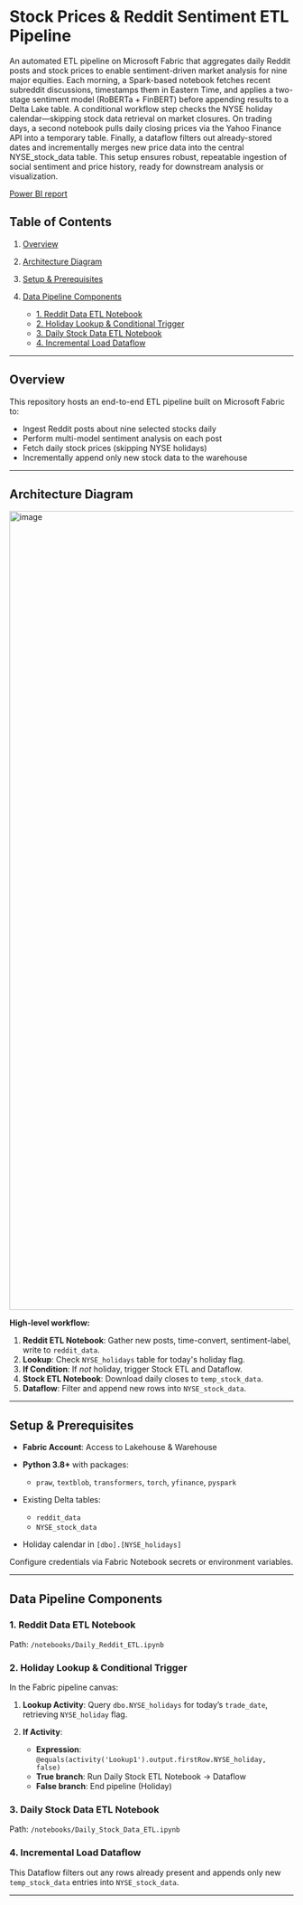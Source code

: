 # Stock Prices & Reddit Sentiment ETL Pipeline

An automated ETL pipeline on Microsoft Fabric that aggregates daily Reddit posts and stock prices to enable sentiment-driven market analysis for nine major equities. Each morning, a Spark-based notebook fetches recent subreddit discussions, timestamps them in Eastern Time, and applies a two-stage sentiment model (RoBERTa + FinBERT) before appending results to a Delta Lake table. A conditional workflow step checks the NYSE holiday calendar—skipping stock data retrieval on market closures. On trading days, a second notebook pulls daily closing prices via the Yahoo Finance API into a temporary table. Finally, a dataflow filters out already-stored dates and incrementally merges new price data into the central NYSE_stock_data table. This setup ensures robust, repeatable ingestion of social sentiment and price history, ready for downstream analysis or visualization.


[Power BI report](https://app.fabric.microsoft.com/view?r=eyJrIjoiNDA4M2MwMmMtNmFjNC00ZGU2LTkxNzctYzlhZTU3NTYzYjdkIiwidCI6IjZkYWRkOGM5LTMxMGEtNGE2Ni05MzRhLWQ5MGI1OTk5YjViMCJ9)

## Table of Contents

1. [Overview](#overview)
2. [Architecture Diagram](#architecture-diagram)
3. [Setup & Prerequisites](#setup--prerequisites)
4. [Data Pipeline Components](#data-pipeline-components)

   * [1. Reddit Data ETL Notebook](#1-reddit-data-etl-notebook)
   * [2. Holiday Lookup & Conditional Trigger](#2-holiday-lookup--conditional-trigger)
   * [3. Daily Stock Data ETL Notebook](#3-daily-stock-data-etl-notebook)
   * [4. Incremental Load Dataflow](#4-incremental-load-dataflow)

---

## Overview

This repository hosts an end-to-end ETL pipeline built on Microsoft Fabric to:

* Ingest Reddit posts about nine selected stocks daily
* Perform multi-model sentiment analysis on each post
* Fetch daily stock prices (skipping NYSE holidays)
* Incrementally append only new stock data to the warehouse

---

## Architecture Diagram

<img width="1414" alt="image" src="https://github.com/user-attachments/assets/e3f7a9ba-15f2-4f6d-be69-8aa833dc8f0d" />

**High-level workflow:**

1. **Reddit ETL Notebook**: Gather new posts, time-convert, sentiment-label, write to `reddit_data`.
2. **Lookup**: Check `NYSE_holidays` table for today's holiday flag.
3. **If Condition**: If *not* holiday, trigger Stock ETL and Dataflow.
4. **Stock ETL Notebook**: Download daily closes to `temp_stock_data`.
5. **Dataflow**: Filter and append new rows into `NYSE_stock_data`.

---

## Setup & Prerequisites

* **Fabric Account**: Access to Lakehouse & Warehouse
* **Python 3.8+** with packages:

  * `praw`, `textblob`, `transformers`, `torch`, `yfinance`, `pyspark`
* Existing Delta tables:

  * `reddit_data`
  * `NYSE_stock_data`
* Holiday calendar in `[dbo].[NYSE_holidays]`

Configure credentials via Fabric Notebook secrets or environment variables.

---

## Data Pipeline Components

### 1. Reddit Data ETL Notebook

Path: `/notebooks/Daily_Reddit_ETL.ipynb`

### 2. Holiday Lookup & Conditional Trigger

In the Fabric pipeline canvas:

1. **Lookup Activity**: Query `dbo.NYSE_holidays` for today’s `trade_date`, retrieving `NYSE_holiday` flag.
2. **If Activity**:

   * **Expression**: `@equals(activity('Lookup1').output.firstRow.NYSE_holiday, false)`
   * **True branch**: Run Daily Stock ETL Notebook → Dataflow
   * **False branch**: End pipeline (Holiday)

### 3. Daily Stock Data ETL Notebook

Path: `/notebooks/Daily_Stock_Data_ETL.ipynb`


### 4. Incremental Load Dataflow

This Dataflow filters out any rows already present and appends only new `temp_stock_data` entries into `NYSE_stock_data`.

---
